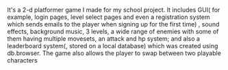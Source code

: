 It's a 2-d platformer game I made for my school project. It includes GUI( for example, login pages, level select pages and even a registration system which sends emails to the player when signing up for the first time) , sound effects, background music, 3 levels, a wide range of enemies with some of them having multiple movesets, an attack and hp system; and also a leaderboard system(, stored on a local database) which was created using db.browser. The game also allows the player to swap between two playable characters
